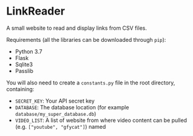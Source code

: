 # LinkReader
A small website to read and display links from CSV files.

Requirements (all the libraries can be downloaded through `pip`):
* Python 3.7 
* Flask
* Sqlite3
* Passlib

You will also need to create a `constants.py` file in the root directory, containing:
* `SECRET_KEY`: Your API secret key
* `DATABASE`: The database location (for example `database/my_super_database.db`)
* `VIDEO_LIST`: A list of website from where video content can be pulled (e.g. `["youtube", "gfycat"]`) named 
